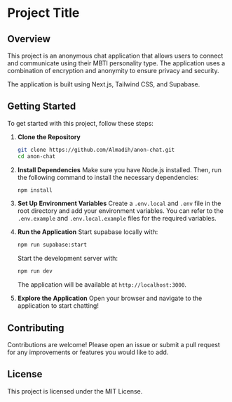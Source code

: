 # Project Title

## Overview

This project is an anonymous chat application that allows users to connect and communicate using their MBTI personality type. The application uses a combination of encryption and anonymity to ensure privacy and security.

The application is built using Next.js, Tailwind CSS, and Supabase.

## Getting Started

To get started with this project, follow these steps:

1. **Clone the Repository**

   ```bash
   git clone https://github.com/Almadih/anon-chat.git
   cd anon-chat
   ```

2. **Install Dependencies**
   Make sure you have Node.js installed. Then, run the following command to install the necessary dependencies:

   ```bash
   npm install
   ```

3. **Set Up Environment Variables**
   Create a `.env.local` and `.env` file in the root directory and add your environment variables. You can refer to the `.env.example` and `.env.local.example` files for the required variables.

4. **Run the Application**
   Start supabase locally with:

   ```bash
   npm run supabase:start
   ```

   Start the development server with:

   ```bash
   npm run dev
   ```

   The application will be available at `http://localhost:3000`.

5. **Explore the Application**
   Open your browser and navigate to the application to start chatting!

## Contributing

Contributions are welcome! Please open an issue or submit a pull request for any improvements or features you would like to add.

## License

This project is licensed under the MIT License.

